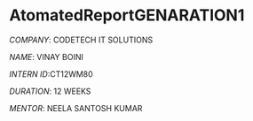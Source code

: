 # AtomatedReportGENARATION1

*COMPANY*: CODETECH IT SOLUTIONS

*NAME*: VINAY BOINI

*INTERN ID*:CT12WM80

*DURATION*: 12 WEEKS

*MENTOR*: NEELA SANTOSH KUMAR
